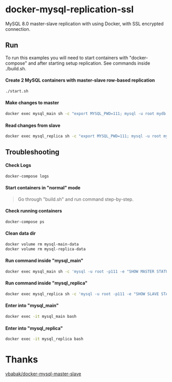 # docker-mysql-replication-ssl

MySQL 8.0 master-slave replication with using Docker, with SSL encrypted connection.


## Run

To run this examples you will need to start containers with "docker-compose" 
and after starting setup replication. See commands inside ./build.sh. 

#### Create 2 MySQL containers with master-slave row-based replication 

```bash
./start.sh
```

#### Make changes to master

```bash
docker exec mysql_main sh -c "export MYSQL_PWD=111; mysql -u root mydb -e 'create table code(code int); insert into code values (100), (200)'"
```

#### Read changes from slave

```bash
docker exec mysql_replica sh -c "export MYSQL_PWD=111; mysql -u root mydb -e 'select * from code \G'"
```

## Troubleshooting

#### Check Logs

```bash
docker-compose logs
```

#### Start containers in "normal" mode

> Go through "build.sh" and run command step-by-step.

#### Check running containers

```bash
docker-compose ps
```

#### Clean data dir

```bash
docker volume rm mysql-main-data
docker volume rm mysql-replica-data
```

#### Run command inside "mysql_main"

```bash
docker exec mysql_main sh -c 'mysql -u root -p111 -e "SHOW MASTER STATUS \G"'
```

#### Run command inside "mysql_replica"

```bash
docker exec mysql_replica sh -c 'mysql -u root -p111 -e "SHOW SLAVE STATUS \G"'
```

#### Enter into "mysql_main"

```bash
docker exec -it mysql_main bash
```

#### Enter into "mysql_replica"

```bash
docker exec -it mysql_replica bash
```


# Thanks
[vbabak/docker-mysql-master-slave](https://github.com/vbabak/docker-mysql-master-slave)